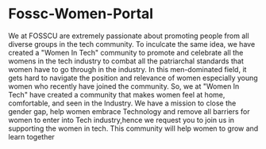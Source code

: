 # Fossc-Women-Portal

We at FOSSCU are extremely passionate about promoting people from all diverse groups in the tech community. To inculcate the same idea, we have created a "Women In Tech" community to promote and celebrate all the womens in the tech industry to combat all the patriarchal standards that women have to go through in the industry. In this men-dominated field, it gets hard to navigate the position and relevance of women especially young women who recently have joined the community. So, we at "Women In Tech" have created a community that makes women feel at home, comfortable, and seen in the Industry. We have a mission to close the gender gap, help women embrace Technology and remove all barriers for women to enter into Tech industry,hence we request you to join us in supporting the women in tech. This community will help women to grow and learn together
